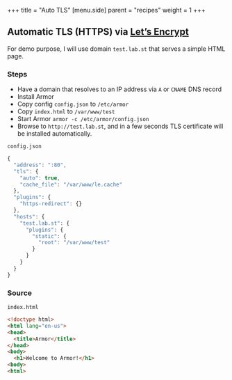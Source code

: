 +++
title = "Auto TLS"
[menu.side]
  parent = "recipes"
  weight = 1
+++

## Automatic TLS (HTTPS) via [Let’s Encrypt](https://letsencrypt.org)

For demo purpose, I will use domain `test.lab.st` that serves a simple
HTML page.

### Steps

- Have a domain that resolves to an IP address via `A` or `CNAME` DNS record
- Install Armor
- Copy config `config.json` to `/etc/armor`
- Copy `index.html` to `/var/www/test`
- Start Armor `armor -c /etc/armor/config.json`
- Browse to `http://test.lab.st`, and in a few seconds TLS certificate will
be installed automatically.

`config.json`

```js
{
  "address": ":80",
  "tls": {
    "auto": true,
    "cache_file": "/var/www/le.cache"
  },
  "plugins": {
    "https-redirect": {}
  },
  "hosts": {
    "test.lab.st": {
      "plugins": {
        "static": {
          "root": "/var/www/test"
        }
      }
    }
  }
}
```

### Source

`index.html`

```html
<!doctype html>
<html lang="en-us">
<head>
  <title>Armor</title>
</head>
<body>
  <h1>Welcome to Armor!</h1>
<body>
<html>
```
